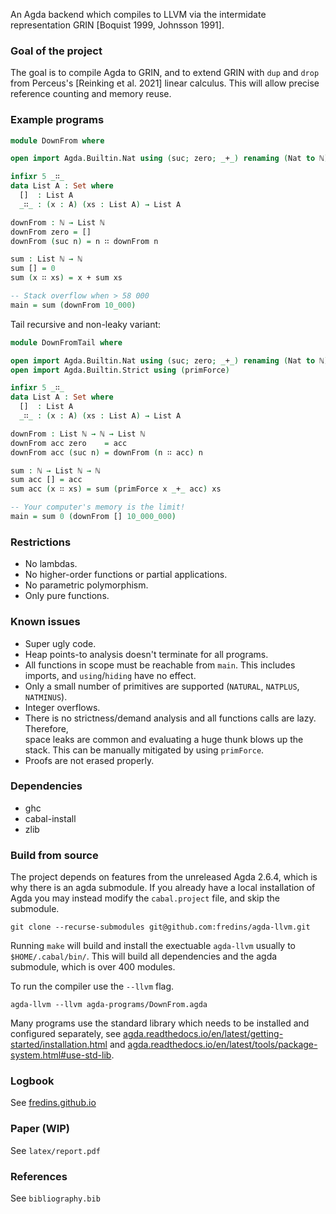 An Agda backend which compiles to LLVM via the intermidate representation GRIN [Boquist 1999, Johnsson 1991].  

### Goal of the project

The goal is to compile Agda to GRIN, and to extend GRIN with `dup` and `drop` from Perceus's [Reinking et al. 2021] linear calculus. This will allow precise reference counting and memory reuse.  

### Example programs

```agda
module DownFrom where

open import Agda.Builtin.Nat using (suc; zero; _+_) renaming (Nat to ℕ) 

infixr 5 _∷_
data List A : Set where
  []  : List A
  _∷_ : (x : A) (xs : List A) → List A

downFrom : ℕ → List ℕ
downFrom zero = []
downFrom (suc n) = n ∷ downFrom n

sum : List ℕ → ℕ
sum [] = 0
sum (x ∷ xs) = x + sum xs

-- Stack overflow when > 58 000
main = sum (downFrom 10_000) 
```
Tail recursive and non-leaky variant:

```agda
module DownFromTail where

open import Agda.Builtin.Nat using (suc; zero; _+_) renaming (Nat to ℕ) 
open import Agda.Builtin.Strict using (primForce)

infixr 5 _∷_
data List A : Set where
  []  : List A
  _∷_ : (x : A) (xs : List A) → List A

downFrom : List ℕ → ℕ → List ℕ
downFrom acc zero    = acc
downFrom acc (suc n) = downFrom (n ∷ acc) n

sum : ℕ → List ℕ → ℕ
sum acc [] = acc
sum acc (x ∷ xs) = sum (primForce x _+_ acc) xs

-- Your computer's memory is the limit!
main = sum 0 (downFrom [] 10_000_000)
```

### Restrictions
- No lambdas.  
- No higher-order functions or partial applications.  
- No parametric polymorphism.  
- Only pure functions.

### Known issues
- Super ugly code.  
- Heap points-to analysis doesn't terminate for all programs.  
- All functions in scope must be reachable from `main`. This 
  includes imports, and `using`/`hiding` have no effect.  
- Only a small number of primitives are supported (`NATURAL`, `NATPLUS`, `NATMINUS`).
- Integer overflows.
- There is no strictness/demand analysis and all functions calls are lazy. Therefore,  
  space leaks are common and evaluating a huge thunk blows up the stack. This can be 
  manually mitigated by using `primForce`.
- Proofs are not erased properly.

### Dependencies

- ghc
- cabal-install
- zlib

### Build from source

The project depends on features from the unreleased Agda 2.6.4, which is why there is an agda submodule. If you already
have a local installation of Agda you may instead modify the `cabal.project` file, and skip the submodule.  

```
git clone --recurse-submodules git@github.com:fredins/agda-llvm.git
```

Running `make` will build and install the exectuable `agda-llvm` usually to `$HOME/.cabal/bin/`. This will build all dependencies and the agda submodule, which is over 400 modules. 

To run the compiler use the `--llvm` flag.  

```
agda-llvm --llvm agda-programs/DownFrom.agda
```

Many programs use the standard library which needs to be installed and configured separately, see [agda.readthedocs.io/en/latest/getting-started/installation.html](https://agda.readthedocs.io/en/latest/getting-started/installation.html) and [agda.readthedocs.io/en/latest/tools/package-system.html#use-std-lib](https://agda.readthedocs.io/en/latest/tools/package-system.html#use-std-lib).  



### Logbook
See [fredins.github.io](https://fredins.github.io)

### Paper (WIP)

See `latex/report.pdf`

### References
See `bibliography.bib`
